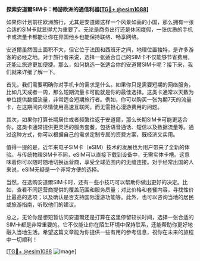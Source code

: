 **探索安道爾SIM卡：畅游欧洲的通信利器[[TG💪+ @esim1088](https://t.me/s/esim1088)]**

如果你计划前往欧洲旅行，尤其是安道爾这样一个风景如画的小国，那么拥有一张合适的SIM卡就显得尤为重要了。无论是商务出行还是休闲度假，一张优质的手机卡或流量卡都能让你在异国他乡也能保持联络、畅享网络。

安道爾虽然国土面积不大，但它位于法国和西班牙之间，地理位置独特，是许多游客的必经之地。对于旅行者来说，选择一张适合自己的SIM卡不仅能够节省费用，还能让旅途更加便捷。那么，如何挑选一张适合你的安道爾SIM卡呢？接下来，我们就来详细了解一下。

首先，我们需要明确你对手机卡的需求是什么。如果你只是需要短期的网络服务，比如几天或者一周，那么短期流量卡可能就是你的最佳选择。这类卡通常以天数为单位提供数据流量，非常适合短期旅行者。例如，你可以购买一张为期7天的流量卡，在这期间内尽情使用高速互联网，而无需担心漫游费用的问题。

其次，如果你打算长期居住或者频繁往返于安道爾，那么长期SIM卡可能更适合你。这类卡通常提供更灵活的服务套餐，包括语音通话、短信以及数据流量等。通过这种方式，你可以根据自己的需求定制专属的资费方案，既经济又实用。

值得一提的是，近年来电子SIM卡（eSIM）技术的发展也为用户带来了全新的体验。与传统物理SIM卡不同，eSIM可以直接下载到设备中，无需实体卡槽。这意味着你可以随时随地切换运营商，享受全球范围内的无缝连接。对于经常出国的人来说，eSIM无疑是一个非常方便的选择。

当然，在选购安道爾SIM卡时，还有一些小技巧可以帮助你做出更好的决定。比如，查看不同运营商提供的覆盖范围和服务质量；对比价格和套餐内容，寻找性价比最高的选项；以及确认是否支持国际漫游功能等。此外，也可以咨询当地的居民或旅游指南，听取他们的建议。

总之，无论你是想短暂访问安道爾还是打算在这里停留较长时间，选择一张合适的SIM卡都是非常重要的。它不仅能让你在陌生环境中保持联系，还能帮助你更好地融入当地生活。希望这篇文章能为你提供一些有用的参考信息，祝你在未来的旅程中一切顺利！

[[TG💪+ @esim1088](https://t.me/s/esim1088) ![Image](https://i.postimg.cc/4NQfJmqS/Snipaste-2025-05-13-00-14-12.png)]